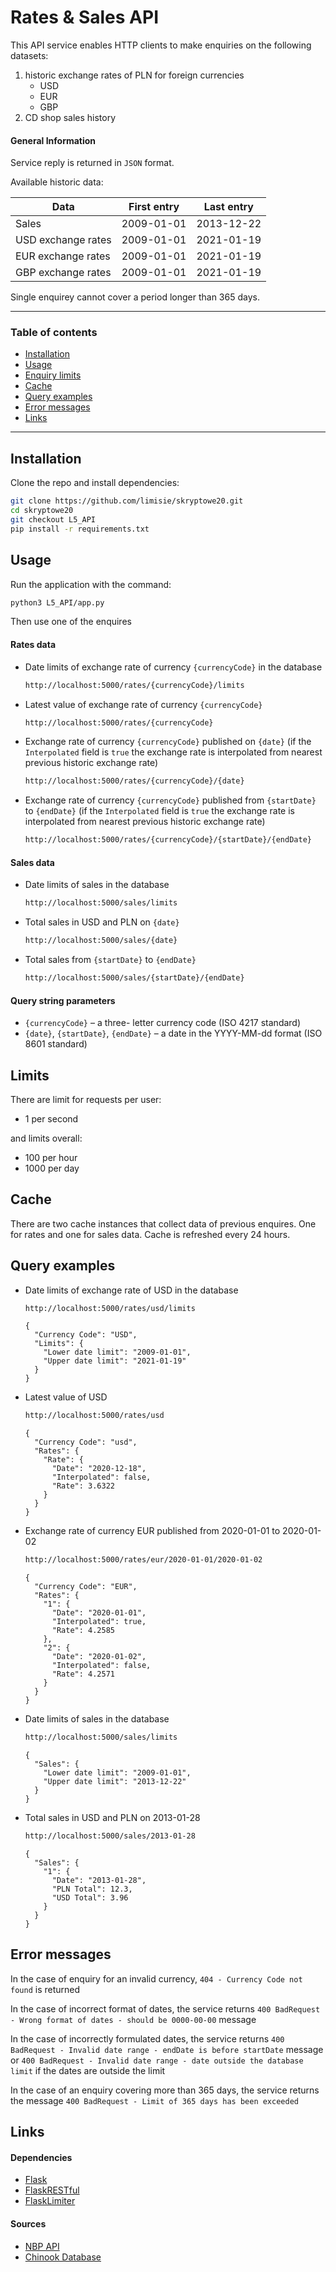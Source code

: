# Rates & Sales API

This API service enables HTTP clients to make enquiries on the following datasets:

1. historic exchange rates of PLN for foreign currencies
    * USD
    * EUR
    * GBP
2. CD shop sales history

#### General Information

Service reply is returned in `JSON` format.

Available historic data:

| Data              | First entry   |  Last entry   |
| ----------------- | ------------- | ------------- |
| Sales | 2009-01-01 | 2013-12-22 |
| USD exchange rates | 2009-01-01 | 2021-01-19 |
| EUR exchange rates | 2009-01-01 | 2021-01-19 |
| GBP exchange rates | 2009-01-01 | 2021-01-19 |

Single enquirey cannot cover a period longer than 365 days.

---

### Table of contents

* [Installation](#Installation)
* [Usage](#Usage)
* [Enquiry limits](#Limits)
* [Cache](#Cache)
* [Query examples](#Query-examples)
* [Error messages](#Error-messages)
* [Links](#Links)

---

## Installation

Clone the repo and install dependencies:

```bash
git clone https://github.com/limisie/skryptowe20.git
cd skryptowe20
git checkout L5_API
pip install -r requirements.txt
```

## Usage

Run the application with the command:

```bash
python3 L5_API/app.py
```

Then use one of the enquires

#### Rates data

* Date limits of exchange rate of currency `{currencyCode}` in the database
    ```bash
    http://localhost:5000/rates/{currencyCode}/limits
    ```
* Latest value of exchange rate of currency `{currencyCode}`
    ```bash
    http://localhost:5000/rates/{currencyCode}
    ```
* Exchange rate of currency `{currencyCode}` published on `{date}`
  (if the `Interpolated` field is `true` the exchange rate is interpolated from nearest previous historic exchange rate)
    ```bash
    http://localhost:5000/rates/{currencyCode}/{date}
    ```  
* Exchange rate of currency `{currencyCode}` published from `{startDate}` to `{endDate}`
  (if the `Interpolated` field is `true` the exchange rate is interpolated from nearest previous historic exchange rate)
    ```bash
    http://localhost:5000/rates/{currencyCode}/{startDate}/{endDate}
    ```

#### Sales data

* Date limits of sales in the database
    ```bash
    http://localhost:5000/sales/limits
    ```
* Total sales in USD and PLN on `{date}`
    ```bash
    http://localhost:5000/sales/{date}
    ```  
* Total sales from `{startDate}` to `{endDate}`
    ```bash
    http://localhost:5000/sales/{startDate}/{endDate}
    ```

#### Query string parameters

* `{currencyCode}` – a three- letter currency code (ISO 4217 standard)
* `{date}`, `{startDate}`, `{endDate}` – a date in the YYYY-MM-dd format (ISO 8601 standard)

## Limits

There are limit for requests per user:

* 1 per second

and limits overall:

* 100 per hour
* 1000 per day

## Cache

There are two cache instances that collect data of previous enquires. One for rates and one for sales data. Cache is
refreshed every 24 hours.

## Query examples

* Date limits of exchange rate of USD in the database
    ```bash
    http://localhost:5000/rates/usd/limits
    ```
  ```text
  {
    "Currency Code": "USD", 
    "Limits": {
      "Lower date limit": "2009-01-01", 
      "Upper date limit": "2021-01-19"
    }
  }
  ```
  
* Latest value of USD
    ```bash
    http://localhost:5000/rates/usd
    ```
  ```text
  {
    "Currency Code": "usd", 
    "Rates": {
      "Rate": {
        "Date": "2020-12-18", 
        "Interpolated": false, 
        "Rate": 3.6322
      }
    }
  }
  ```
  
* Exchange rate of currency EUR published from 2020-01-01 to 2020-01-02
    ```bash
    http://localhost:5000/rates/eur/2020-01-01/2020-01-02
    ```
    ```text
    {
      "Currency Code": "EUR", 
      "Rates": {
        "1": {
          "Date": "2020-01-01", 
          "Interpolated": true, 
          "Rate": 4.2585
        }, 
        "2": {
          "Date": "2020-01-02", 
          "Interpolated": false, 
          "Rate": 4.2571
        }
      }
    }
    ```
  
* Date limits of sales in the database
    ```bash
    http://localhost:5000/sales/limits
    ```
    ```text
    {
      "Sales": {
        "Lower date limit": "2009-01-01", 
        "Upper date limit": "2013-12-22"
      }
    }
    ```
  
* Total sales in USD and PLN on 2013-01-28
    ```bash
    http://localhost:5000/sales/2013-01-28
    ```
    ```text
    {
      "Sales": {
        "1": {
          "Date": "2013-01-28", 
          "PLN Total": 12.3, 
          "USD Total": 3.96
        }
      }
    }
    ```

## Error messages

In the case of enquiry for an invalid currency, `404 - Currency Code not found` is returned

In the case of incorrect format of dates, the service
returns `400 BadRequest - Wrong format of dates - should be 0000-00-00` message

In the case of incorrectly formulated dates, the service
returns `400 BadRequest - Invalid date range - endDate is before startDate` message
or `400 BadRequest - Invalid date range - date outside the database limit` if the dates are outside the limit

In the case of an enquiry covering more than 365 days, the service returns the
message `400 BadRequest - Limit of 365 days has been exceeded`

## Links

#### Dependencies

* [Flask](https://flask.palletsprojects.com/en/1.1.x/)
* [FlaskRESTful](https://flask-restful.readthedocs.io/en/latest/)
* [FlaskLimiter](https://flask-limiter.readthedocs.io/en/stable/)

#### Sources

* [NBP API](http://api.nbp.pl)
* [Chinook Database](https://github.com/lerocha/chinook-database)
